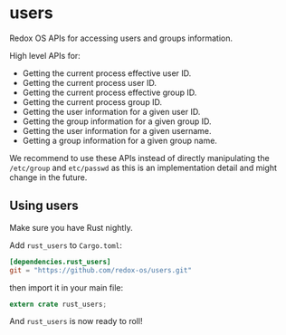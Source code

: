 # users

Redox OS APIs for accessing users and groups information.

High level APIs for:

- Getting the current process effective user ID.
- Getting the current process user ID.
- Getting the current process effective group ID.
- Getting the current process group ID.
- Getting the user information for a given user ID.
- Getting the group information for a given group ID.
- Getting the user information for a given username.
- Getting a group information for a given group name.

We recommend to use these APIs instead of directly manipulating the
`/etc/group` and `etc/passwd` as this is an implementation detail and
might change in the future.

## Using users

Make sure you have Rust nightly.

Add `rust_users` to `Cargo.toml`:

```toml
[dependencies.rust_users]
git = "https://github.com/redox-os/users.git"
```

then import it in your main file:

```rust
extern crate rust_users;
```

And `rust_users` is now ready to roll!